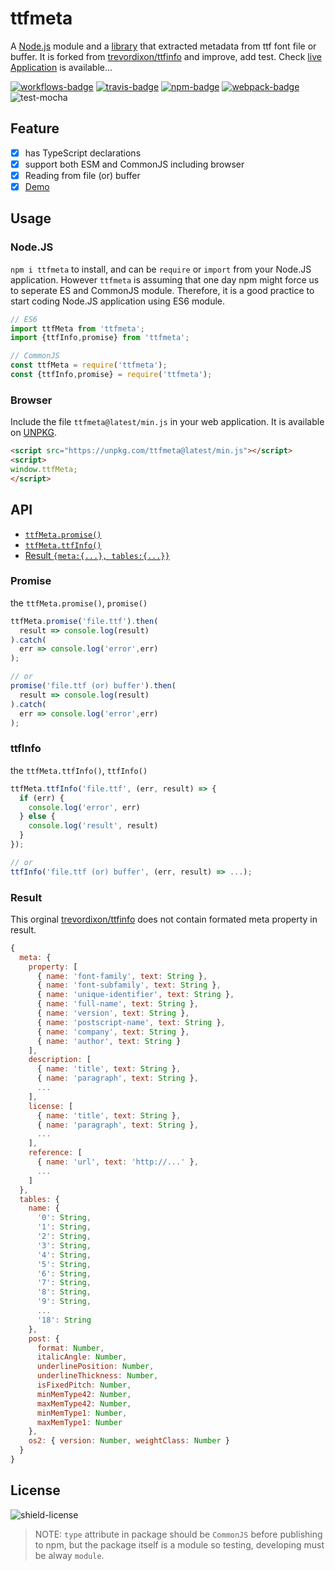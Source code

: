 # ttfmeta

A [Node.js](#nodejs) module and a [library](#browser) that extracted metadata from ttf font file or buffer. It is forked from [trevordixon/ttfinfo][forked-from] and improve, add test. Check [live Application][demo] is available...

[![workflows-badge]][workflows]
[![travis-badge]][travis]
[![npm-badge]][npm]
[![webpack-badge]][latest-min]
![test-mocha]

## Feature

- [x] has TypeScript declarations
- [x] support both ESM and CommonJS including browser
- [x] Reading from file (or) buffer
- [x] [Demo][demo]

## Usage

### Node.JS

`npm i ttfmeta` to install, and can be `require` or `import` from your Node.JS application. However `ttfmeta` is assuming that one day npm might force us to seperate ES and CommonJS module. Therefore, it is a good practice to start coding Node.JS application using ES6 module.

```js
// ES6
import ttfMeta from 'ttfmeta';
import {ttfInfo,promise} from 'ttfmeta';

// CommonJS
const ttfMeta = require('ttfmeta');
const {ttfInfo,promise} = require('ttfmeta');
```

### Browser

Include the file `ttfmeta@latest/min.js` in your web application. It is available on [UNPKG][unpkg].

```html
<script src="https://unpkg.com/ttfmeta@latest/min.js"></script>
<script>
window.ttfMeta;
</script>
```

## API

- [`ttfMeta.promise()`](#promise)
- [`ttfMeta.ttfInfo()`](#ttfInfo)
- [Result `{meta:{...}, tables:{...}}`](#result)

### Promise

the `ttfMeta.promise()`, `promise()`

```js
ttfMeta.promise('file.ttf').then(
  result => console.log(result)
).catch(
  err => console.log('error',err)
);

// or
promise('file.ttf (or) buffer').then(
  result => console.log(result)
).catch(
  err => console.log('error',err)
);
```

### ttfInfo

the `ttfMeta.ttfInfo()`, `ttfInfo()`

```js
ttfMeta.ttfInfo('file.ttf', (err, result) => {
  if (err) {
    console.log('error', err)
  } else {
    console.log('result', result)
  }
});

// or
ttfInfo('file.ttf (or) buffer', (err, result) => ...);
```

### Result

This orginal [trevordixon/ttfinfo][forked-from] does not contain formated meta property in result.

```js
{
  meta: {
    property: [
      { name: 'font-family', text: String },
      { name: 'font-subfamily', text: String },
      { name: 'unique-identifier', text: String },
      { name: 'full-name', text: String },
      { name: 'version', text: String },
      { name: 'postscript-name', text: String },
      { name: 'company', text: String },
      { name: 'author', text: String }
    ],
    description: [
      { name: 'title', text: String },
      { name: 'paragraph', text: String },
      ...
    ],
    license: [
      { name: 'title', text: String },
      { name: 'paragraph', text: String },
      ...
    ],
    reference: [
      { name: 'url', text: 'http://...' },
      ...
    ]
  },
  tables: {
    name: {
      '0': String,
      '1': String,
      '2': String,
      '3': String,
      '4': String,
      '5': String,
      '6': String,
      '7': String,
      '8': String,
      '9': String,
      ...
      '18': String
    },
    post: {
      format: Number,
      italicAngle: Number,
      underlinePosition: Number,
      underlineThickness: Number,
      isFixedPitch: Number,
      minMemType42: Number,
      maxMemType42: Number,
      minMemType1: Number,
      maxMemType1: Number
    },
    os2: { version: Number, weightClass: Number }
  }
}
```

## License

![shield-license]

> NOTE: `type` attribute in package should be `CommonJS` before publishing to npm, but the package itself is a module so testing, developing must be alway `module`.

[demo]: https://khensolomon.github.io/ttfmeta/
[workflows-badge]: https://github.com/khensolomon/ttfmeta/workflows/Node/badge.svg
[workflows]: https://github.com/khensolomon/ttfmeta/actions/workflows/node.yml
[test-mocha]: https://img.shields.io/badge/test-mocha-green.svg?longCache=true
[webpack-badge]: https://img.shields.io/badge/webpack-yes-green.svg?longCache=true
[latest-min]: https://unpkg.com/ttfmeta@latest/min.js
[unpkg]: https://unpkg.com/
[travis-badge]: https://travis-ci.com/khensolomon/ttfmeta.svg
[travis]: https://travis-ci.com/khensolomon/ttfmeta
[npm-badge]: https://img.shields.io/npm/dt/ttfmeta.svg
[npm]: https://www.npmjs.com/package/ttfmeta
[shield-license]: https://img.shields.io/github/license/khensolomon/ttfmeta?style=social

[forked-from]: https://github.com/trevordixon/ttfinfo
